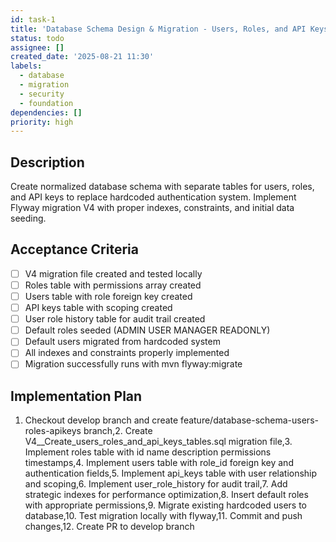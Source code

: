```yaml
---
id: task-1
title: 'Database Schema Design & Migration - Users, Roles, and API Keys'
status: todo
assignee: []
created_date: '2025-08-21 11:30'
labels:
  - database
  - migration
  - security
  - foundation
dependencies: []
priority: high
---
```


## Description

Create normalized database schema with separate tables for users, roles, and API keys to replace hardcoded authentication system. Implement Flyway migration V4 with proper indexes, constraints, and initial data seeding.

## Acceptance Criteria

- [ ] V4 migration file created and tested locally
- [ ] Roles table with permissions array created
- [ ] Users table with role foreign key created
- [ ] API keys table with scoping created
- [ ] User role history table for audit trail created
- [ ] Default roles seeded (ADMIN USER MANAGER READONLY)
- [ ] Default users migrated from hardcoded system
- [ ] All indexes and constraints properly implemented
- [ ] Migration successfully runs with mvn flyway:migrate

## Implementation Plan

1. Checkout develop branch and create feature/database-schema-users-roles-apikeys branch,2. Create V4__Create_users_roles_and_api_keys_tables.sql migration file,3. Implement roles table with id name description permissions timestamps,4. Implement users table with role_id foreign key and authentication fields,5. Implement api_keys table with user relationship and scoping,6. Implement user_role_history for audit trail,7. Add strategic indexes for performance optimization,8. Insert default roles with appropriate permissions,9. Migrate existing hardcoded users to database,10. Test migration locally with flyway,11. Commit and push changes,12. Create PR to develop branch

